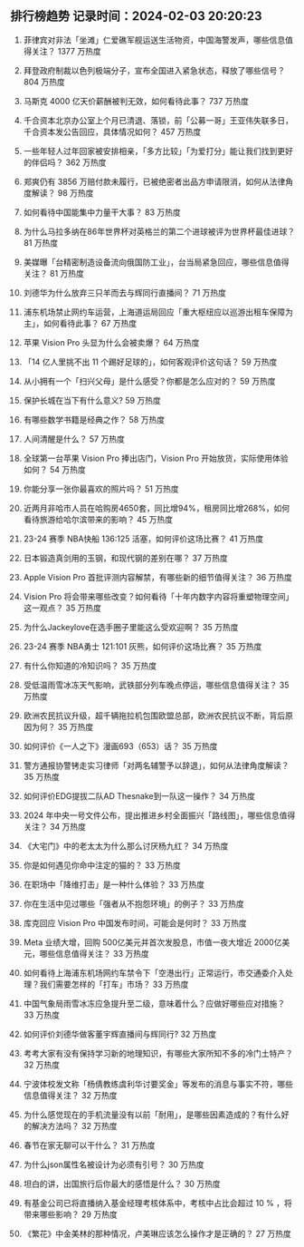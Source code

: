 
## 排行榜趋势 记录时间：2024-02-03 20:20:23
  
  1. 菲律宾对非法「坐滩」仁爱礁军舰运送生活物资，中国海警发声，哪些信息值得关注？ 1377 万热度
    
  2. 拜登政府制裁以色列极端分子，宣布全国进入紧急状态，释放了哪些信号？ 804 万热度
    
  3. 马斯克 4000 亿天价薪酬被判无效，如何看待此事？ 737 万热度
    
  4. 千合资本北京办公室上个月已清退、落锁，前「公募一哥」王亚伟失联多日，千合资本发公告回应，具体情况如何？ 457 万热度
    
  5. 一些年轻人过年回家被安排相亲，「多方比较」「为爱打分」能让我们找到更好的伴侣吗？ 362 万热度
    
  6. 郑爽仍有 3856 万赔付款未履行，已被绝密者出品方申请限消，如何从法律角度解读？ 98 万热度
    
  7. 如何看待中国能集中力量干大事？ 83 万热度
    
  8. 为什么马拉多纳在86年世界杯对英格兰的第二个进球被评为世界杯最佳进球？ 81 万热度
    
  9. 美媒曝「台精密制造设备流向俄国防工业」，台当局紧急回应，哪些信息值得关注？ 81 万热度
    
  10. 刘德华为什么放弃三只羊而去与辉同行直播间？ 71 万热度
    
  11. 浦东机场禁止网约车运营，上海道运局回应「重大枢纽应以巡游出租车保障为主」，如何看待此事？ 67 万热度
    
  12. 苹果 Vision Pro 头显为什么会被卖爆？ 64 万热度
    
  13. 「14 亿人里挑不出 11 个踢好足球的」，如何客观评价这句话？ 59 万热度
    
  14. 从小拥有一个「扫兴父母」是什么感受？你都是怎么应对的？ 59 万热度
    
  15. 保护长城在当下有什么意义? 59 万热度
    
  16. 有哪些数学书籍是经典之作？ 58 万热度
    
  17. 人间清醒是什么？ 57 万热度
    
  18. 全球第一台苹果 Vision Pro 捧出店门，Vision Pro 开始放货，实际使用体验如何？ 54 万热度
    
  19. 你能分享一张你最喜欢的照片吗？ 51 万热度
    
  20. 近两月非哈市人员在哈购房4650套，同比增94%，租房同比增268%，如何看待旅游给哈尔滨带来的影响？ 45 万热度
    
  21. 23-24 赛季 NBA快船 136:125 活塞，如何评价这场比赛？ 41 万热度
    
  22. 日本锻造真剑用的玉钢，和现代钢的差别在哪？ 37 万热度
    
  23. Apple Vision Pro 首批评测内容解禁，有哪些新的细节值得关注？ 36 万热度
    
  24. Vision Pro 将会带来哪些改变？如何看待「十年内数字内容将重塑物理空间」这一观点？ 35 万热度
    
  25. 为什么Jackeylove在选手圈子里能这么受欢迎啊？ 35 万热度
    
  26. 23-24 赛季 NBA勇士 121:101 灰熊，如何评价这场比赛？ 35 万热度
    
  27. 有什么你知道的冷知识吗？ 35 万热度
    
  28. 受低温雨雪冰冻天气影响，武铁部分列车晚点停运，哪些信息值得关注？ 35 万热度
    
  29. 欧洲农民抗议升级，超千辆拖拉机包围欧盟总部，欧洲农民抗议不断，背后原因为何？ 35 万热度
    
  30. 如何评价《一人之下》漫画693（653）话？ 35 万热度
    
  31. 警方通报协警铐走实习律师「对两名辅警予以辞退」，如何从法律角度解读？ 35 万热度
    
  32. 如何评价EDG提拔二队AD Thesnake到一队这一操作？ 34 万热度
    
  33. 2024 年中央一号文件公布，提出推进乡村全面振兴「路线图」，哪些信息值得关注？ 34 万热度
    
  34. 《大宅门》中的老太太为什么那么讨厌杨九红？ 34 万热度
    
  35. 你是如何遇见你命中注定的猫的？ 33 万热度
    
  36. 在职场中「降维打击」是一种什么体验？ 33 万热度
    
  37. 你在生活中见过哪些「强者从不抱怨环境」的例子？ 33 万热度
    
  38. 库克回应 Vision Pro 中国发布时间，可能会是何时？ 33 万热度
    
  39. Meta 业绩大增，回购 500亿美元并首次发股息，市值一夜大增近 2000亿美元，哪些信息值得关注？ 33 万热度
    
  40. 如何看待上海浦东机场网约车禁令下「空港出行」正常运行，市交通委介入处理？我们需要怎样的「打车」市场？ 33 万热度
    
  41. 中国气象局雨雪冰冻应急提升至二级，意味着什么？应做好哪些应对措施？ 33 万热度
    
  42. 如何评价刘德华做客董宇辉直播间与辉同行? 32 万热度
    
  43. 考考大家有没有保持学习新的地理知识，有哪些大家所知不多的冷门土特产？ 32 万热度
    
  44. 宁波体校发文称「杨倩教练虞利华讨要奖金」等发布的消息与事实不符，哪些信息值得关注？ 32 万热度
    
  45. 为什么感觉现在的手机流量没有以前「耐用」，是哪些因素造成的？有什么好的解决方法吗？ 32 万热度
    
  46. 春节在家无聊可以干什么？ 31 万热度
    
  47. 为什么json属性名被设计为必须有引号？ 30 万热度
    
  48. 坦白的讲，出国旅行后你最大的感悟是什么？ 30 万热度
    
  49. 有基金公司已将直播纳入基金经理考核体系中，考核中占比会超过 10 % ，将带来哪些影响？ 29 万热度
    
  50. 《繁花》中金美林的那种情况，卢美琳应该怎么操作才是正确的？ 27 万热度
    